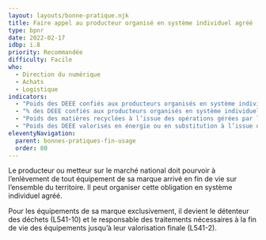 ```yaml
---
layout: layouts/bonne-pratique.njk
title: Faire appel au producteur organisé en système individuel agréé
type: bpnr
date: 2022-02-17
idbp: i.8
priority: Recommandée
difficulty: Facile
who:
  - Direction du numérique
  - Achats
  - Logistique
indicators:
  - "Poids des DEEE confiés aux producteurs organisés en système individuel"
  - "% des DEEE confiés aux producteurs organisés en système individuel par rapport au poids total des DEEE générés"
  - "Poids des matières recyclées à l’issue des opérations gérées par les producteurs organisés en système individuel"
  - "Poids des DEEE valorisés en énergie ou en substitution à l’issue des opérations gérées par les producteurs organisés en système individuel"
eleventyNavigation:
  parent: bonnes-pratiques-fin-usage
  order: 80
---
```


Le producteur ou metteur sur le marché national doit pourvoir à l’enlèvement de tout équipement de sa marque arrivé en fin de vie sur l’ensemble du territoire. Il peut organiser cette obligation en système individuel agréé.

Pour les équipements de sa marque exclusivement, il devient le détenteur des déchets (L541-10) et le responsable des traitements nécessaires à la fin de vie des équipements jusqu’à leur valorisation finale (L541-2).
